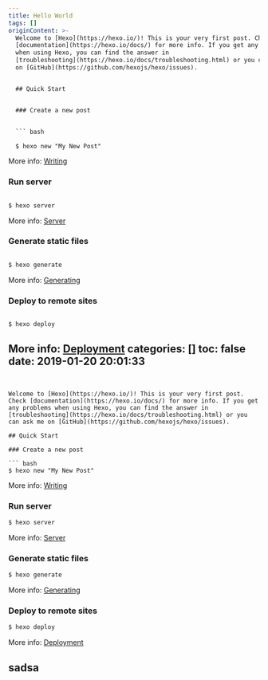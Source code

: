 ```yaml
---
title: Hello World
tags: []
originContent: >-
  Welcome to [Hexo](https://hexo.io/)! This is your very first post. Check
  [documentation](https://hexo.io/docs/) for more info. If you get any problems
  when using Hexo, you can find the answer in
  [troubleshooting](https://hexo.io/docs/troubleshooting.html) or you can ask me
  on [GitHub](https://github.com/hexojs/hexo/issues).


  ## Quick Start


  ### Create a new post


  ``` bash

  $ hexo new "My New Post"

  ```


  More info: [Writing](https://hexo.io/docs/writing.html)


  ### Run server


  ``` bash

  $ hexo server

  ```


  More info: [Server](https://hexo.io/docs/server.html)


  ### Generate static files


  ``` bash

  $ hexo generate

  ```


  More info: [Generating](https://hexo.io/docs/generating.html)


  ### Deploy to remote sites


  ``` bash

  $ hexo deploy

  ```


  More info: [Deployment](https://hexo.io/docs/deployment.html)
categories: []
toc: false
date: 2019-01-20 20:01:33
---
```


Welcome to [Hexo](https://hexo.io/)! This is your very first post. Check [documentation](https://hexo.io/docs/) for more info. If you get any problems when using Hexo, you can find the answer in [troubleshooting](https://hexo.io/docs/troubleshooting.html) or you can ask me on [GitHub](https://github.com/hexojs/hexo/issues).

## Quick Start

### Create a new post

``` bash
$ hexo new "My New Post"
```

More info: [Writing](https://hexo.io/docs/writing.html)

### Run server

``` bash
$ hexo server
```

More info: [Server](https://hexo.io/docs/server.html)

### Generate static files

``` bash
$ hexo generate
```

More info: [Generating](https://hexo.io/docs/generating.html)

### Deploy to remote sites

``` bash
$ hexo deploy
```

More info: [Deployment](https://hexo.io/docs/deployment.html)
## sadsa